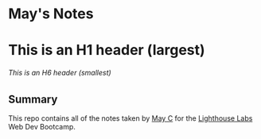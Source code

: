 # May's Notes
# This is an H1 header (largest)
###### This is an H6 header (smallest)

## Summary

This repo contains all of the notes taken by [May C](https://github.com/maycheongs) for the [Lighthouse Labs]() Web Dev Bootcamp.

